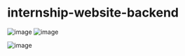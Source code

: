 # internship-website-backend
![image](https://user-images.githubusercontent.com/80708898/218474987-2a59b3c5-ea78-4d5f-adb1-10ee6cf6ca71.png)
![image](https://user-images.githubusercontent.com/80708898/218475000-f2e6783f-5de6-4afa-8e1b-273589c3799f.png)

![image](https://user-images.githubusercontent.com/80708898/218475013-d2a3c0b1-8e85-4dce-8376-5b0e5b1781ea.png)
